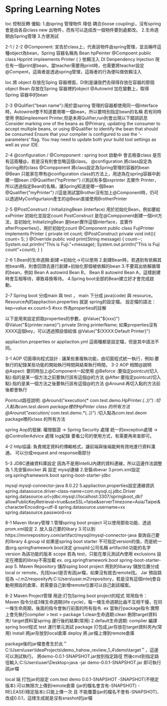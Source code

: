 ﻿# Spring Learning Notes
Ioc 控制反轉 優點:
1.由spring 管理物件 降低 耦合(loose coupling)，沒有spring 會是由各自class new 出物件，而有可以造成改一個物件要到處都改。
2.生命週期由Spring管理
3.方便測試

2-1 / 2-2
@Component: 宣告於class上，代表該物件由spring管理，並且稱呼這種object為bean，Spring 容器名稱為 Bean hpPeinter
@Compoent
public class Hpprint impleements Printer {
}
依賴注入 DI Denpendency Injection
現在有一個print是bean，當teacher需要用print時，也需要將teacher設定@Compent，這兩者是透過spring管理，這兩者的行為便叫做依賴注入

Ioc 將 object 存放在Sping 容器裡面，DI則是讓我們去得得存放在容器的那個object
Bean 存放在Spring 容器裡的object
@Autowird 加在變數上，取得Spring 容器中的bean

2-3
@Qulifier("bean name"):用於當spring 管理的容器都使用同一個interface時，Autowired會不知道要用哪一個bean，所以要特別指定bean的名稱
若有同時使用 例如impleement Printer,但是未用Qulifier,run則會出現以下錯誤訊息
Consider marking one of the beans as @Primary, updating the consumer to accept multiple beans, or using @Qualifier to identify the bean that should be consumed
Ensure that your compiler is configured to use the '-parameters' flag.
You may need to update both your build tool settings as well as your IDE.

2-4
@configuration / @Compponent :
spring boot 啟動中 會去檢查class 是否有這兩種@，若是沒有則會忽略這個class。
@configuration 將class設定為Spring用的class
@Compponent 將class設定為Spring管理的容器的bean
@Bean 只能家在帶有@configuration class的方法上，用途為在spring容器中創建一個bean
//@Qualifier("hpPrinter") //測試有多個xxprinter 去實作 Printer，所以透過指定Bean的名稱，讓Spring知道是哪一個Bean
@Qualifier("myPrinter") //這是測試當Brother沒有加上@Component時，仍可以透過MyConfigurtaion產生的@Bean直接使用BrotherPrinter

2-5
@PostConstruct / InitializingBean (interface)
用於初始化Bean，例如要給xxPrinter 初始化並設定count
PostConstruct 是在@Compponent創建一個init方法，並初始化
InitializingBean 是bean實作這個interface，並實作afterProperties()，用於初始化count
@Component
public class FujiPrinter implements Printer {
    private int count;
    @PostConstruct
    private void init(){
        count= 5;
    }
    @Override
    public void print(String message) {
        count--;
        System.out.println("This is Fuji:"+message);
        System.out.println("This is Fuji count"+count);
    }
}

2-6 
1.Bean的生命週期:創建→初始化→可以使用
2.創建Bean時，若遇到有依賴其他bean時，則會回頭去進行創建+初始化那個被依賴的bean
3.不要寫出依賴循環的bean，例如 Bean A autowird Bean B， Bean B autowird Bean A，這樣創建時會互相等待，導致尋換等待。
4.Spring boot全部的Bean建立好才會完成啟動。

2-7
Spring boot 分成main 與 test ， main 下分成 java(code) 與 resource。
Resource內的appliaction.properties 就是 spring的設定檔。
設定檔的語法：
kep=value ex.count=5
#xxx 作為properties的註解

以下是用來設定抓取properties的參數，@Value("${xxx}")
@Value("${printer.name}")
private String printerName;
如果properties沒有XXXX這個key，可以透過預設值給值
@Value("${XXXX:Default Printer}") 

appliaction.properties or appliaction.yml 這兩種都是設定檔，但是其中語法不同。

3-1 AOP 切面導向程式設計 : 讓某些重複執功能，由切面程式統一執行，例如:要執行的紀錄某些功能的開始執行時間與結束執行時間。
3-2 AOP 相關@說明
@Aspect: 要同時加上@Component一起使用
@Beforce :要指定pointcut(切入點):指的是某一個方法之前要執行該有這個@的方法
@After:要指定pointcut(切入點):指的是某一個方法之後要執行該有這個@的方法
@Around:再切入點的方法前後都會執行

Pointcut路徑說明:
 @Around("execution(* com.test.demo.HpPrinter.*(..))") :切入點為com.test.deom package裡的HpPinter class 的所有方法
 @Around("execution(* com.test.demo.*(..))") :切入點為com.test.deom package裡的class 的所有方法
 
spring Aop的發展:
權限驗證 → Spring Security 處理
統一的exception處理 → @ControllerAdvice 處理
log紀錄
要看公司的使用方式，有需要再來查即可。

4-2 http協議:
負責規定資料的傳輸格式，讓前端與後端能夠有效地進行資料溝通。
可以分成request and response兩部分

5-3 JDBC連線資料庫設定
因為不是用IntelliJ內建的資料連線，所以這邊作法調整為
1.先安裝docker 與 設定 mysql連線
2.安裝dbevar
3.prom.xml設定
<dependency>
    <groupId>org.springframework.boot</groupId>
    <artifactId>spring-boot-starter-jdbc</artifactId>
</dependency>
<!-- https://mvnrepository.com/artifact/mysql/mysql-connector-java -->
<dependency>
    <groupId>mysql</groupId>
    <artifactId>mysql-connector-java</artifactId>
    <version>8.0.22</version>
</dependency>
5.appliaction.properties設定連線資訊
spring.datasource.driver-class-name=com.mysql.cj.jdbc.Driver
spring.datasource.url=jdbc:mysql://localhost:3307/springboot_db?allowPublicKeyRetrieval=true&useSSL=false&serverTimezone=Asia/Taipei&characterEncoding=utf-8
spring.datasource.username=xx
spring.datasource.password=xx

8-1 Maven library管理
1.管理spring boot project 可以使用那些功能、透過prom.xml設定
2.<dependency> 放入自己要的libary </dependency>
3.可以到https://mvnrepository.com/artifact/mysql/mysql-connector-java 查詢自己要的library
4.group id 如果是spring boot starter 不可指定version的值，而是統一由<groupId>org.springframework.boot</groupId>決定
groupId:公司名稱
artifactId:功能的名字
version 為該功能的版本
scope 若為 test，只能在單元測試內使用
exclusions 設定在裡面的libray不需加載
ex.
<dependency>
    <groupId>org.springframework.boot</groupId> 
    <artifactId>spring-boot-starter-aop</artifactId>
</dependency>
5. Maven Repository 
儲存sping boot project 用到的libaray
儲放位置分成 local or remote，先找loacl是否有該jar檔，如果沒有就去remote找。
Jar 預設路徑為 ~/.m2/resposity內:C:\Users\user\.m2\repository，若是沒有這個intelj會自動用預設的倉庫，若需要自己新增remote位置可以自己創該檔案。

8-2 Maven Project管理
用途:打包Spring boot project的程式
常用指令：
Maven 指令分成3條生命週期(life cycle)，每一條生命週期比齒不互相干擾，在同一條生命周期，後面的指令會執行前面的所有指令. ex 當執行package指令:實際上會先執行complier > test > package
1.clean生命週期:clean 刪除target資料夾/ target資料室spring 運行後的結果(常用)
2.default生命週期:
complier 編譯spring boot程式
test 運行單元測試
package 打包成,jar存放在target資料夾內(常用)
install 將jar存放到local倉庫
deploy 將.jar檔上傳到remote倉庫

package後的jar檔會產生於此＂C:\Users\user\IdeaProjects\demo_hahow_reviiew_1_4\demo\target＂，這邊可以測試執行。
將demo-0.0.1-SNAPSHOT.jar放到指定路徑
然後cmd到指定路徑輸入:C:\Users\user\Desktop>java -jar demo-0.0.1-SNAPSHOT.jar
即可執行該jar檔

local 端 打包jar的設定
<groupId>com.test</groupId>
<artifactId>demo</artifactId>
<version>0.0.1-SNAPSHOT</version>
-SNAPSHOT(不穩定版本):可以無限次上傳到remote倉庫 (jar的檔名會含有-SNAPSHOT)
-RELEASE(穩定版本):只能上傳一次 且 不能覆蓋(jar的檔名不會有-SNAPSHOT)、改成<version>0.0.1</version>，這樣生成就是沒有snashot的jar檔





